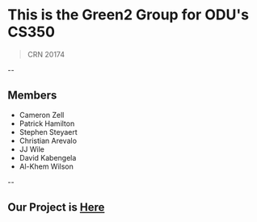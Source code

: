 # This is the Green2 Group for ODU's CS350
> CRN 20174

--

## Members

* Cameron Zell
* Patrick Hamilton
* Stephen Steyaert
* Christian Arevalo
* JJ Wile
* David Kabengela
* Al-Khem Wilson

--

## Our Project is [Here](https://github.com/ODU-CS-350-Fall-2025-Green2/CS350-Green2-Project)
